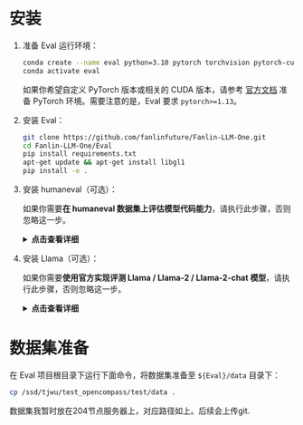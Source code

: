 # 安装
1. 准备 Eval 运行环境：

   ```bash
   conda create --name eval python=3.10 pytorch torchvision pytorch-cuda -c nvidia -c pytorch -y
   conda activate eval
   ```

   如果你希望自定义 PyTorch 版本或相关的 CUDA 版本，请参考 [官方文档](https://pytorch.org/get-started/locally/) 准备 PyTorch 环境。需要注意的是，Eval 要求 `pytorch>=1.13`。

2. 安装 Eval：

   ```bash
   git clone https://github.com/fanlinfuture/Fanlin-LLM-One.git
   cd Fanlin-LLM-One/Eval
   pip install requirements.txt
   apt-get update && apt-get install libgl1
   pip install -e .
   ```

3. 安装 humaneval（可选）：

   如果你需要**在 humaneval 数据集上评估模型代码能力**，请执行此步骤，否则忽略这一步。

   <details>
   <summary><b>点击查看详细</b></summary>

   ```bash
   git clone https://github.com/openai/human-eval.git
   cd human-eval
   pip install -r requirements.txt
   pip install -e .
   cd ..
   ```

   请仔细阅读 `human_eval/execution.py` **第48-57行**的注释，了解执行模型生成的代码可能存在的风险，如果接受这些风险，请取消**第58行**的注释，启用代码执行评测。

   </details>

4. 安装 Llama（可选）：

   如果你需要**使用官方实现评测 Llama / Llama-2 / Llama-2-chat 模型**，请执行此步骤，否则忽略这一步。

   <details>
   <summary><b>点击查看详细</b></summary>

   ```bash
   git clone https://github.com/facebookresearch/llama.git
   cd llama
   pip install -r requirements.txt
   pip install -e .
   cd ..
   ```

   你可以在 `configs/models` 下找到所有 Llama / Llama-2 / Llama-2-chat 模型的配置文件示例。
   
# 数据集准备
在 Eval 项目根目录下运行下面命令，将数据集准备至 `${Eval}/data` 目录下：

```bash
cp /ssd/tjwu/test_opencompass/test/data .
```
数据集我暂时放在204节点服务器上，对应路径如上。后续会上传git.

